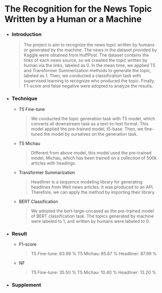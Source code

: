 # The Recognition for the News Topic Written by a Human or a Machine

* ### Introduction
  >The project is aim to recognize the news topic written by humans or generated by the machine. The news in the dataset provided by Kaggle were obtained from HuffPost. The dataset contains the links of each news source, so we crawled the topic written by human via the links, labeled as 0. In the mean time, we applied T5 and Transformer Summerization methods to generate the topic, labeled as 1. Then, we conducted a classification task with supervised learning to recognize who produced the topic. Finally, F1-score and false negative were adopted to analyze the results.

* ### Technique
  * T5 Fine-tune
    >We conducted the topic generation task with T5 model, which converts all downstream task as a text-to-text format. This model applied the pre-trained model, t5-base. Then, we fine-tuned the model by ourselves on the generation task.
 
  * T5 Michau
    >Different from above model, this model used the pre-trained model, Michau, which has been trained on a collection of 500k articles with headings.
  
  * Transformer Summarization
    >Headliner is a sequence modeling library for generating headlines from Welt news articles. It was produced to an API. Therefore, we can apply the method by importing their library.
 
  * BERT Classification
    >We adopted the bert-large-uncased as the pre-trained model of BERT classification task. The topics generated by machine were labeled to 1, and written by humans were labeled to 0.

* ### Result
  * F1-score
      >T5 Fine-tune: 63.99 %
      >T5 Michau: 85.67 %
      >Headliner: 87.99 %
  * NF
      >T5 Fine-tune: 35.50 %
      >T5 Michau: 10.40 %
      >Headliner: 13.20 %
    
* ### Supplement
  
